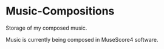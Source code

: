 # Music-Compositions
Storage of my composed music.

Music is currently being composed in MuseScore4 software.
